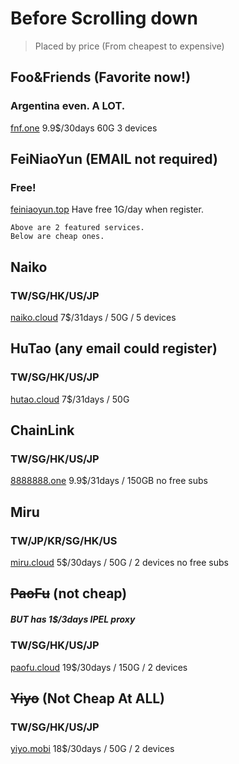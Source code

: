 # Before Scrolling down
> Placed by price (From cheapest to expensive)

## Foo&Friends (Favorite now!)
### Argentina even. A LOT.
[fnf.one](https://fnf.one) 9.9$/30days 60G 3 devices

## FeiNiaoYun (EMAIL not required)
### Free!
[feiniaoyun.top](https://feiniaoyun.top)
Have free 1G/day when register.

```
Above are 2 featured services.
Below are cheap ones.
```

## Naiko
### TW/SG/HK/US/JP
[naiko.cloud](https://naiko.cloud/) 7$/31days / 50G / 5 devices

## HuTao (any email could register)
### TW/SG/HK/US/JP
[hutao.cloud](https://hutao.cloud/) 7$/31days / 50G

## ChainLink
### TW/SG/HK/US/JP
[8888888.one](https://8888888.one) 9.9$/31days / 150GB
no free subs

## Miru
### TW/JP/KR/SG/HK/US
[miru.cloud](https://miru.cloud/) 5$/30days / 50G / 2 devices
no free subs

## ~~PaoFu~~ (not cheap)
##### BUT has 1$/3days IPEL proxy
### TW/SG/HK/US/JP
[paofu.cloud](https://paofu.cloud/) 19$/30days / 150G / 2 devices

## ~~Yiyo~~ (Not Cheap At ALL)
### TW/SG/HK/US/JP
[yiyo.mobi](https://yiyo.mobi/) 18$/30days / 50G / 2 devices
